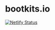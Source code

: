 # bootkits.io

[![Netlify Status](https://api.netlify.com/api/v1/badges/ee2ecd0b-0ba5-4a38-94c4-b99d66b1d030/deploy-status)](https://app.netlify.com/sites/bootkits/deploys)

